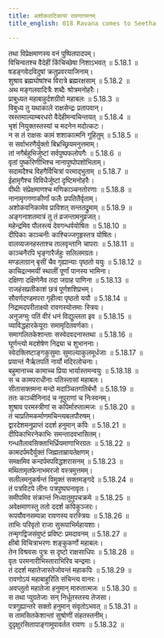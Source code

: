 ```yaml
---
title: अशोकवाटिकायां रावणागमनम्
title_english: 018 Ravana comes to Seetha

---
```

<div class="audioEmbed"  caption="श्रीराम-हरिसीताराममूर्ति-घनपाठिभ्यां वचनम्" src="https://archive.org/download/Ramayana-recitation-Sriram-harisItArAmamUrti-Ghanapaati-v2/Kanda_5/Kanda_5_SK-018-Ravana_comes_to_Seetha_.mp3"></div>

  
तथा विप्रेक्षमाणस्य वनं पुष्पितपादपम्।  
विचिन्वतश्च वैदेहीं किंचिच्छेषा निशाऽभवत् ॥ 5.18.1 ॥   
षडङ्गवेदविदुषां क्रतुप्रवरयाजिनाम्।  
शुश्राव ब्रह्मघोषांश्च विरात्रे ब्रह्मरक्षसाम् ॥ 5.18.2 ॥   
अथ मङ्गलवादित्रैः शब्दैः श्रोत्रमनोहरैः।  
प्राबुध्यत महाबाहुर्दशग्रीवो महाबलः ॥ 5.18.3 ॥   
विबुध्य तु यथाकाले राक्षसेन्द्रः प्रतापवान्।  
स्रस्तमाल्याम्बरधरो वैदेहीमन्वचिन्तयत् ॥ 5.18.4 ॥   
भृशं नियुक्तस्तस्यां च मदनेन मदोत्कटः।  
न स तं राक्षसः कामं शशाकात्मनि गूहितुम् ॥ 5.18.5 ॥   
स सर्वाभरणैर्युक्तो बिभ्रच्छ्रियमनुत्तमाम्।  
तां नगैर्बहुभिर्जुष्टां सर्वपुष्पफलोपगैः ॥ 5.18.6 ॥   
वृतां पुष्करिणीभिश्च नानापुष्पोपशोभिताम्।  
सदामदैश्च विहगैर्विचित्रां परमाद्भुताम् ॥ 5.18.7 ॥   
ईहामृगैश्च विविधैर्जुष्टां दृष्टिमनोहरैः।  
वीथीः संप्रेक्षमाणश्च मणिकाञ्चनतोरणाः ॥ 5.18.8 ॥   
नानामृगगणाकीर्णां फलैः प्रपतितैर्वृताम्।  
अशोकवनिकामेव प्राविशत् सन्ततद्रुमाम् ॥ 5.18.9 ॥   
अङ्गनाशतमात्रं तु तं व्रजन्तामनुव्रजत्।  
महेन्द्रमिव पौलस्त्यं देवगन्धर्वयोषितः ॥ 5.18.10 ॥   
दीपिकाः काञ्चनीः काश्चिज्जगृहृस्तत्र योषितः।  
वालव्यजनहस्ताश्च तालवृन्तानि चापराः ॥ 5.18.11 ॥   
काञ्चनैरपि भृङ्गारैर्जहुः सलिलमग्रतः।  
मण्डलाग्रान् बृसीं चैव गृह्यान्याः पृष्ठतो ययुः ॥ 5.18.12 ॥   
काचिद्रत्नमयीं स्थालीं पूर्णां पानस्य भामिना।  
दक्षिणा दक्षिणेनैव तदा जग्राह पाणिना ॥ 5.18.13 ॥   
राजहंसप्रतीकाशं छत्रं पूर्णशशिप्रभम्।  
सौवर्णदण्डमपरा गृहीत्वा पृष्ठतो ययौ ॥ 5.18.14 ॥   
निद्रामदपरीताक्ष्यो रावणस्योत्तमाः स्त्रियः।  
अनुजग्मुः पतिं वीरं धनं विद्युल्लता इव ॥ 5.18.15 ॥   
व्याविद्धहारकेयूराः समामृदितवर्णकाः।  
समागलितकेशान्ताः सस्वेदवदनास्तथा ॥ 5.18.16 ॥   
घूर्णन्त्यो मदशेषेण निद्र्या च शुभाननाः।  
स्वेदक्लिष्टाङ्गकुसुमाः सुमाल्याकुलमूर्धजाः ॥ 5.18.17 ॥   
प्रयान्तं नैर्ऋतपतिं नार्यो मदिरलोचनाः।  
बहुमानाच्च कामाच्च प्रिया भार्यास्तमन्वयुः ॥ 5.18.18 ॥   
स च कामपराधीनाः पतिस्तासां महाबलः।  
सीतासक्तमना मन्दो मदाञ्चितगतिर्बभौ ॥ 5.18.19 ॥   
ततः काञ्चीनिनादं च नूपुराणां च निःस्वनम्।  
शुश्राव परमस्त्रीणां स कपिर्मारुतात्मजः ॥ 5.18.20 ॥   
तं चाप्रतिमकर्माणमचिन्त्यबलपौरुषम्।  
द्वारदेशमनुप्राप्तं ददर्श हनुमान् कपिः ॥ 5.18.21 ॥   
दीपिकाभिरनेकाभिः समन्तादवभासितम्।  
गन्धतैलावसिक्ताभिर्ध्रियमाणाभिरग्रतः ॥ 5.18.22 ॥   
कामदर्पमदैर्युक्तं जिह्मताम्रायतेक्षणम्।  
समक्षमिव कन्दर्पमपविद्धशरासनम् ॥ 5.18.23 ॥   
मथितामृतफेनाभमरजो वस्त्रमुत्तमम्।  
सलीलमनुकर्षन्तं विमुक्तं सक्तमङ्गदे ॥ 5.18.24 ॥   
तं पत्रविटपे लीनः पत्रपुष्पघनावृतः।  
समीपमिव संक्रान्तं निध्यातुमुपचक्रमे ॥ 5.18.25 ॥   
अवेक्षमाणस्तु ततो ददर्श कपिकुञ्जरः।  
रूपयौवनसम्पन्ना रावणस्य वरस्त्रियः ॥ 5.18.26 ॥   
ताभिः परिवृतो राजा सुरूपाभिर्महायशाः।  
तन्मृगद्विजसंवुष्टं प्रविष्टः प्रमदावनम् ॥ 5.18.27 ॥   
क्षीबो विचित्राभरणः शङ्कुकर्णो महाबलः।  
तेन विश्रवसः पुत्रः स दृष्टो राक्षसाधिपः ॥ 5.18.28 ॥   
वृतः परमनारीभिस्ताराभिरिव चन्द्रमाः।  
तं ददर्श महातेजास्तेजोवन्तं महाकपिः ॥ 5.18.29 ॥   
रावणोऽयं महाबाहुरिति संचिन्त्य वानरः।  
अवप्लुतो महातेजा हनुमान् मारुतात्मजः ॥ 5.18.30 ॥   
स तथा प्युग्रतेजाः सन् निर्धूतस्तस्य तेजसा।  
पत्रगुह्यान्तरे सक्तो हनुमान् संवृतोऽभवत् ॥ 5.18.31 ॥   
स तामसितकेशान्तां सुश्रोणीं संहतस्तनीम्।  
दुदृक्षुरसितापाङ्गामुपावर्तत रावणः ॥ 5.18.32 ॥   